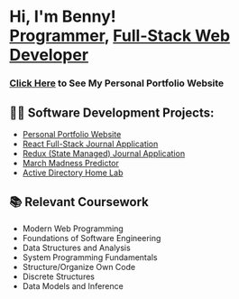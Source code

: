 <h1>Hi, I'm Benny! <br/><a href="https://github.com/brakower">Programmer</a>, <a href="https://www.linkedin.com/in/benny-rakower/">Full-Stack Web Developer</a></h1>

<h3><a href="https://bennyrakower.bennyrakower.online">Click Here</a> to See My Personal Portfolio Website</h3>

<h2>👨‍💻 Software Development Projects:</h2>

- [Personal Portfolio Website](https://github.com/brakower/Personal-Portfolio-Website)
- [React Full-Stack Journal Application](https://github.com/brakower/COMP426FinalProject)
- [Redux (State Managed) Journal Application](https://github.com/brakower/Journal-Application)
- [March Madness Predictor](https://github.com/brakower/MarchMadness_2024.git)
- [Active Directory Home Lab](https://github.com/brakower/ActiveDirectoryLab/tree/main)

<h2>📚 Relevant Coursework</h2>

- Modern Web Programming
- Foundations of Software Engineering
- Data Structures and Analysis
- System Programming Fundamentals
- Structure/Organize Own Code
- Discrete Structures
- Data Models and Inference



<!--Here are some ideas to get you started:

- 🔭 I’m currently working on ...
- 🌱 I’m currently learning ...
- 👯 I’m looking to collaborate on ...
- 🤔 I’m looking for help with ...
- 💬 Ask me about ...
- 📫 How to reach me: ...
- 😄 Pronouns: ...
- ⚡ Fun fact: ...
-->
